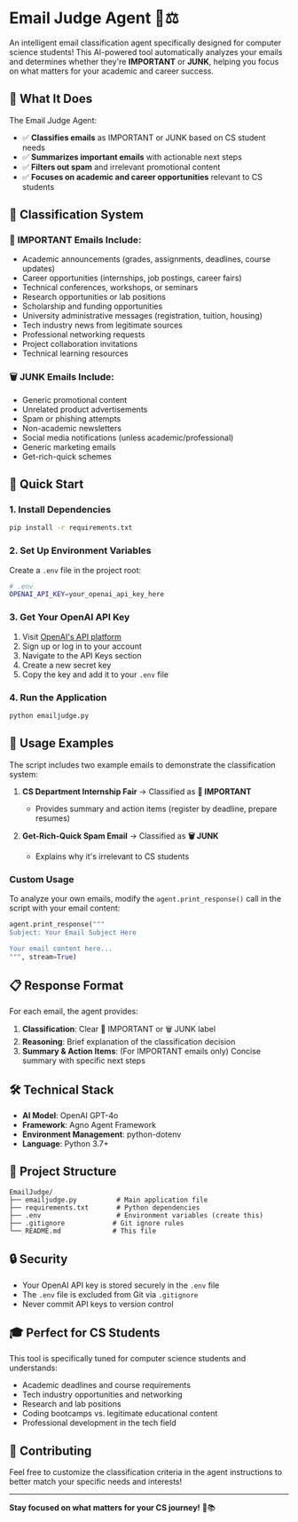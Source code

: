 # Email Judge Agent 📧⚖️

An intelligent email classification agent specifically designed for computer science students! This AI-powered tool automatically analyzes your emails and determines whether they're **IMPORTANT** or **JUNK**, helping you focus on what matters for your academic and career success.

## 🎯 What It Does

The Email Judge Agent:
- ✅ **Classifies emails** as IMPORTANT or JUNK based on CS student needs
- ✅ **Summarizes important emails** with actionable next steps
- ✅ **Filters out spam** and irrelevant promotional content
- ✅ **Focuses on academic and career opportunities** relevant to CS students

## 🧠 Classification System

### 📌 **IMPORTANT Emails Include:**
- Academic announcements (grades, assignments, deadlines, course updates)
- Career opportunities (internships, job postings, career fairs)
- Technical conferences, workshops, or seminars
- Research opportunities or lab positions
- Scholarship and funding opportunities
- University administrative messages (registration, tuition, housing)
- Tech industry news from legitimate sources
- Professional networking requests
- Project collaboration invitations
- Technical learning resources

### 🗑️ **JUNK Emails Include:**
- Generic promotional content
- Unrelated product advertisements
- Spam or phishing attempts
- Non-academic newsletters
- Social media notifications (unless academic/professional)
- Generic marketing emails
- Get-rich-quick schemes

## 🚀 Quick Start

### 1. Install Dependencies
```bash
pip install -r requirements.txt
```

### 2. Set Up Environment Variables
Create a `.env` file in the project root:
```bash
# .env
OPENAI_API_KEY=your_openai_api_key_here
```

### 3. Get Your OpenAI API Key
1. Visit [OpenAI's API platform](https://platform.openai.com/)
2. Sign up or log in to your account
3. Navigate to the API Keys section
4. Create a new secret key
5. Copy the key and add it to your `.env` file

### 4. Run the Application
```bash
python emailjudge.py
```

## 📝 Usage Examples

The script includes two example emails to demonstrate the classification system:

1. **CS Department Internship Fair** → Classified as **📌 IMPORTANT**
   - Provides summary and action items (register by deadline, prepare resumes)

2. **Get-Rich-Quick Spam Email** → Classified as **🗑️ JUNK**
   - Explains why it's irrelevant to CS students

### Custom Usage
To analyze your own emails, modify the `agent.print_response()` call in the script with your email content:

```python
agent.print_response("""
Subject: Your Email Subject Here

Your email content here...
""", stream=True)
```

## 📋 Response Format

For each email, the agent provides:

1. **Classification**: Clear 📌 IMPORTANT or 🗑️ JUNK label
2. **Reasoning**: Brief explanation of the classification decision
3. **Summary & Action Items**: (For IMPORTANT emails only) Concise summary with specific next steps

## 🛠️ Technical Stack

- **AI Model**: OpenAI GPT-4o
- **Framework**: Agno Agent Framework
- **Environment Management**: python-dotenv
- **Language**: Python 3.7+

## 📁 Project Structure

```
EmailJudge/
├── emailjudge.py          # Main application file
├── requirements.txt       # Python dependencies
├── .env                   # Environment variables (create this)
├── .gitignore            # Git ignore rules
└── README.md             # This file
```

## 🔒 Security

- Your OpenAI API key is stored securely in the `.env` file
- The `.env` file is excluded from Git via `.gitignore`
- Never commit API keys to version control

## 🎓 Perfect for CS Students

This tool is specifically tuned for computer science students and understands:
- Academic deadlines and course requirements
- Tech industry opportunities and networking
- Research and lab positions
- Coding bootcamps vs. legitimate educational content
- Professional development in the tech field

## 🤝 Contributing

Feel free to customize the classification criteria in the agent instructions to better match your specific needs and interests!

---

**Stay focused on what matters for your CS journey!** 🎯📚 